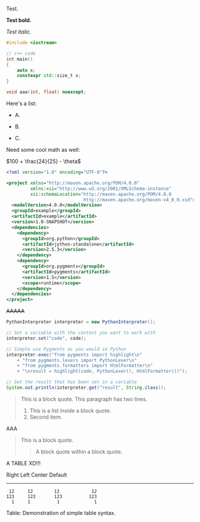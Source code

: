


Test.

**Test bold.**

*Test italic.*


```cpp
#include <iostream>

// c++ code
int main()
{
    auto x;
    constexpr std::size_t x;
}

void aaa(int, float) noexcept;
```

Here's a list:

* A.

* B.

* C.

Need some cool math as well:

$100 + \frac{24}{25} - \theta$

```xml
<?xml version="1.0" encoding="UTF-8"?>

<project xmlns="http://maven.apache.org/POM/4.0.0"
         xmlns:xsi="http://www.w3.org/2001/XMLSchema-instance"
         xsi:schemaLocation="http://maven.apache.org/POM/4.0.0
                             http://maven.apache.org/maven-v4_0_0.xsd">
  <modelVersion>4.0.0</modelVersion>
  <groupId>example</groupId>
  <artifactId>example</artifactId>
  <version>1.0-SNAPSHOT</version>
  <dependencies>
    <dependency>
      <groupId>org.python</groupId>
      <artifactId>jython-standalone</artifactId>
      <version>2.5.3</version>
    </dependency>
    <dependency>
      <groupId>org.pygments</groupId>
      <artifactId>pygments</artifactId>
      <version>1.5</version>
      <scope>runtime</scope>
    </dependency>
  </dependencies>
</project>
```

~~AAAAA~~



```java
PythonInterpreter interpreter = new PythonInterpreter();

// Set a variable with the content you want to work with
interpreter.set("code", code);

// Simple use Pygments as you would in Python
interpreter.exec("from pygments import highlight\n"
    + "from pygments.lexers import PythonLexer\n"
    + "from pygments.formatters import HtmlFormatter\n"
    + "\nresult = highlight(code, PythonLexer(), HtmlFormatter())");

// Get the result that has been set in a variable
System.out.println(interpreter.get("result", String.class));
```

> This is a block quote. This
> paragraph has two lines.
>
> 1. This is a list inside a block quote.
> 2. Second item.


AAA

> This is a block quote.
>
> > A block quote within a block quote.


A TABLE XD!!!

Right     Left     Center     Default
-------     ------ ----------   -------
     12     12        12            12
    123     123       123          123
      1     1          1             1

Table:  Demonstration of simple table syntax.